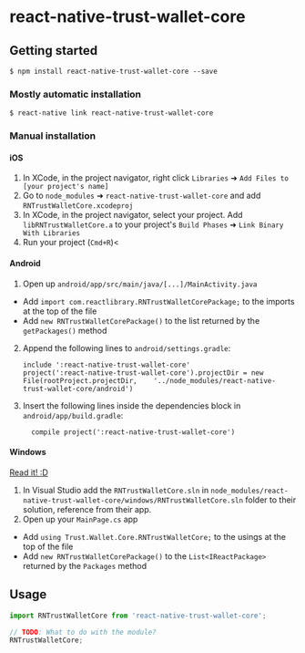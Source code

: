 
# react-native-trust-wallet-core

## Getting started

`$ npm install react-native-trust-wallet-core --save`

### Mostly automatic installation

`$ react-native link react-native-trust-wallet-core`

### Manual installation


#### iOS

1. In XCode, in the project navigator, right click `Libraries` ➜ `Add Files to [your project's name]`
2. Go to `node_modules` ➜ `react-native-trust-wallet-core` and add `RNTrustWalletCore.xcodeproj`
3. In XCode, in the project navigator, select your project. Add `libRNTrustWalletCore.a` to your project's `Build Phases` ➜ `Link Binary With Libraries`
4. Run your project (`Cmd+R`)<

#### Android

1. Open up `android/app/src/main/java/[...]/MainActivity.java`
  - Add `import com.reactlibrary.RNTrustWalletCorePackage;` to the imports at the top of the file
  - Add `new RNTrustWalletCorePackage()` to the list returned by the `getPackages()` method
2. Append the following lines to `android/settings.gradle`:
  	```
  	include ':react-native-trust-wallet-core'
  	project(':react-native-trust-wallet-core').projectDir = new File(rootProject.projectDir, 	'../node_modules/react-native-trust-wallet-core/android')
  	```
3. Insert the following lines inside the dependencies block in `android/app/build.gradle`:
  	```
      compile project(':react-native-trust-wallet-core')
  	```

#### Windows
[Read it! :D](https://github.com/ReactWindows/react-native)

1. In Visual Studio add the `RNTrustWalletCore.sln` in `node_modules/react-native-trust-wallet-core/windows/RNTrustWalletCore.sln` folder to their solution, reference from their app.
2. Open up your `MainPage.cs` app
  - Add `using Trust.Wallet.Core.RNTrustWalletCore;` to the usings at the top of the file
  - Add `new RNTrustWalletCorePackage()` to the `List<IReactPackage>` returned by the `Packages` method


## Usage
```javascript
import RNTrustWalletCore from 'react-native-trust-wallet-core';

// TODO: What to do with the module?
RNTrustWalletCore;
```
  